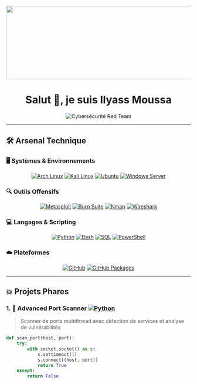 <p align="center">
  <img src="Vidéo sans titre ‐ Réalisée avec Clipchamp.gif" width="800" height="200" />
</p>

<h1 align="center">Salut 👋, je suis Ilyass Moussa</h1>

<div align="center">
  <img src="https://readme-typing-svg.herokuapp.com?font=Hack&size=30&duration=2000&pause=3000&color=FF0000&center=true&vCenter=true&width=1050&lines=🎓+CYBERSÉCURITÉ+%7C+ÉTUDIANT+ORIENTÉ+OFFENSIF+%26+RED+TEAM" alt="Cybersécurité Red Team" />
</div>


---

## 🛠️ Arsenal Technique

### 🖥️ Systèmes & Environnements
<div align="center">
  <a href="https://archlinux.org/" target="_blank"><img src="https://img.shields.io/badge/Arch_Linux-1793D1?style=for-the-badge&logo=arch-linux&logoColor=white" alt="Arch Linux"/></a>
  <a href="https://www.kali.org/" target="_blank"><img src="https://img.shields.io/badge/Kali_Linux-557C94?style=for-the-badge&logo=kali-linux&logoColor=white" alt="Kali Linux"/></a>
  <a href="https://ubuntu.com/" target="_blank"><img src="https://img.shields.io/badge/Ubuntu-E95420?style=for-the-badge&logo=ubuntu&logoColor=white" alt="Ubuntu"/></a>
  <a href="https://www.microsoft.com/windows/server" target="_blank"><img src="https://img.shields.io/badge/Windows_Server-0078D6?style=for-the-badge&logo=windows&logoColor=white" alt="Windows Server"/></a>
</div>

### 🔍 Outils Offensifs
<div align="center">
  <a href="https://www.metasploit.com/" target="_blank"><img src="https://img.shields.io/badge/Metasploit-FF0000?style=for-the-badge&logo=metasploit&logoColor=white" alt="Metasploit"/></a>
  <a href="https://portswigger.net/burp" target="_blank"><img src="https://img.shields.io/badge/Burp_Suite-F47C20?style=for-the-badge&logo=burp-suite&logoColor=white" alt="Burp Suite"/></a>
  <a href="https://nmap.org/" target="_blank"><img src="https://img.shields.io/badge/Nmap-4F5D95?style=for-the-badge&logo=nmap&logoColor=white" alt="Nmap"/></a>
  <a href="https://www.wireshark.org/" target="_blank"><img src="https://img.shields.io/badge/Wireshark-1679A7?style=for-the-badge&logo=wireshark&logoColor=white" alt="Wireshark"/></a>
</div>

### 💻 Langages & Scripting
<div align="center">
  <a href="https://www.python.org/" target="_blank"><img src="https://img.shields.io/badge/Python-3776AB?style=for-the-badge&logo=python&logoColor=white" alt="Python"/></a>
  <a href="https://www.gnu.org/software/bash/" target="_blank"><img src="https://img.shields.io/badge/Bash-4EAA25?style=for-the-badge&logo=gnu-bash&logoColor=white" alt="Bash"/></a>
  <a href="https://www.mysql.com/" target="_blank"><img src="https://img.shields.io/badge/SQL-4479A1?style=for-the-badge&logo=mysql&logoColor=white" alt="SQL"/></a>
  <a href="https://docs.microsoft.com/powershell/" target="_blank"><img src="https://img.shields.io/badge/PowerShell-5391FE?style=for-the-badge&logo=powershell&logoColor=white" alt="PowerShell"/></a>
</div>

### ☁️ Plateformes
<div align="center">
  <a href="https://github.com/" target="_blank"><img src="https://img.shields.io/badge/GitHub-181717?style=for-the-badge&logo=github&logoColor=white&labelColor=000000&color=00FF00" alt="GitHub"/></a>
  <a href="https://github.com/features/packages" target="_blank"><img src="https://img.shields.io/badge/GitHub_Packages-181717?style=for-the-badge&logo=github&logoColor=white&labelColor=000000&color=00FF88" alt="GitHub Packages"/></a>
</div>

---

## 💥 Projets Phares

### 1. 🚨 **Advanced Port Scanner** [![Python](https://img.shields.io/badge/Python-3.8+-yellow?logo=python)](https://python.org)
> Scanner de ports multithread avec détection de services et analyse de vulnérabilités
```python
def scan_port(host, port):
    try:
        with socket.socket() as s:
            s.settimeout(1)
            s.connect((host, port))
            return True
    except:
        return False
